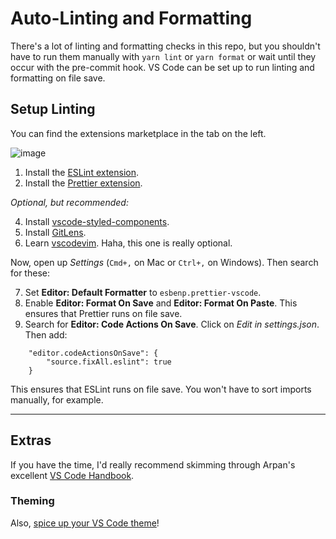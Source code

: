 # Auto-Linting and Formatting

There's a lot of linting and formatting checks in this repo, but you shouldn't have to run them manually with `yarn lint` or `yarn format` or wait until they occur with the pre-commit hook. VS Code can be set up to run linting and formatting on file save.

## Setup Linting

You can find the extensions marketplace in the tab on the left.

![image](https://user-images.githubusercontent.com/4369024/109908167-64d4a580-7c69-11eb-817f-a3a759af4445.png)

1. Install the [ESLint extension](https://marketplace.visualstudio.com/items?itemName=dbaeumer.vscode-eslint).
2. Install the [Prettier extension](https://marketplace.visualstudio.com/items?itemName=esbenp.prettier-vscode).

_Optional, but recommended:_

4. Install [vscode-styled-components](https://marketplace.visualstudio.com/items?itemName=jpoissonnier.vscode-styled-components).
5. Install [GitLens](https://marketplace.visualstudio.com/items?itemName=eamodio.gitlens).
6. Learn [vscodevim](https://marketplace.visualstudio.com/items?itemName=vscodevim.vim). Haha, this one is really optional.

Now, open up _Settings_ (`Cmd+,` on Mac or `Ctrl+,` on Windows). Then search for these:

7. Set **Editor: Default Formatter** to `esbenp.prettier-vscode`.
8. Enable **Editor: Format On Save** and **Editor: Format On Paste**. This ensures that Prettier runs on file save.
9. Search for **Editor: Code Actions On Save**. Click on _Edit in settings.json_. Then add:

```
    "editor.codeActionsOnSave": {
        "source.fixAll.eslint": true
    }
```

This ensures that ESLint runs on file save. You won't have to sort imports manually, for example.

---

## Extras

If you have the time, I'd really recommend skimming through Arpan's excellent [VS Code Handbook](https://gist.github.com/arpanlaha/ecda6d594fb8980891a89e6e1c92bc14).

### Theming

Also, [spice up your VS Code theme](https://vscodethemes.com)!
